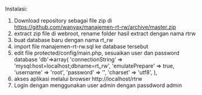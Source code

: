Instalasi:
1. Download repository sebagai file zip di https://github.com/wanyax/manajemen-rt-rw/archive/master.zip
2. extract zip file di webroot, rename folder hasil extract dengan nama rtrw
3. buat database baru dengan nama rt_rw
4. import file manajemen-rt-rw.sql ke database tersebut
5. edit file protected/config/main.php, sesuaikan user dan password database
   'db'=>array(
			'connectionString' => 'mysql:host=localhost;dbname=rt_rw',
			'emulatePrepare' => true,
			'username' => 'root',
			'password' => '',
			'charset' => 'utf8',
		),
6. akses aplikasi melalui browser http://localhost/rtrw
7. Login dengan menggunakan user admin dengan passdword admin
